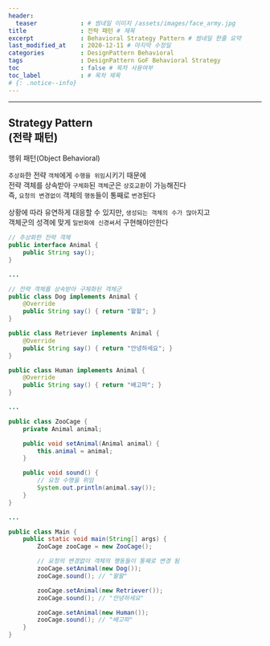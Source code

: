 ```yaml
---
header:
  teaser            : # 썸네일 이미지 /assets/images/face_army.jpg
title               : 전략 패턴 # 제목
excerpt             : Behavioral Strategy Pattern # 썸네일 한줄 요약
last_modified_at    : 2020-12-11 # 마지막 수정일
categories          : DesignPattern Behavioral
tags                : DesignPattern GoF Behavioral Strategy
toc                 : false # 목차 사용여부
toc_label           : # 목차 제목
# {: .notice--info}
---
```


---
## Strategy Pattern<br>(전략 패턴)
행위 패턴(Object Behavioral)


`추상화`한 전략 `객체`에게 `수행을 위임`시키기 때문에  
전략 객체를 상속받아 `구체화`된 `객체`군은 `상호교환`이 가능해진다  
즉, `요청의 변경없이` 객체의 `행동`들이 통째로 `변경`된다  

상황에 따라 유연하게 대응할 수 있지만, `생성되는 객체의 수가 많아`지고  
객체군의 성격에 맞게 `일반화에 신경써`서 구현해야만한다  


```java
// 추상화한 전략 객체
public interface Animal {
    public String say();
}

...

// 전략 객체를 상속받아 구체화된 객체군
public class Dog implements Animal {
    @Override
    public String say() { return "왈왈"; }
}

public class Retriever implements Animal {
    @Override
    public String say() { return "안녕하세요"; }
}

public class Human implements Animal {
    @Override
    public String say() { return "배고파"; }
}

...

public class ZooCage {
    private Animal animal;

    public void setAnimal(Animal animal) {
        this.animal = animal;
    }

    public void sound() {
        // 요청 수행을 위임
        System.out.println(animal.say());
    }
}

...

public class Main {
    public static void main(String[] args) {
        ZooCage zooCage = new ZooCage();

        // 요청의 변경없이 객체의 행동들이 통째로 변경 됨
        zooCage.setAnimal(new Dog());
        zooCage.sound(); // "왈왈"

        zooCage.setAnimal(new Retriever());
        zooCage.sound(); // "안녕하세요"

        zooCage.setAnimal(new Human());
        zooCage.sound(); // "배고파"
    }
}
```